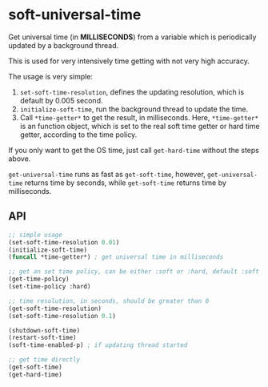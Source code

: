 # soft-universal-time

Get universal time (in **MILLISECONDS**) from a variable which is periodically updated by a background thread.

This is used for very intensively time getting with not very high accuracy.

The usage is very simple:

 1. `set-soft-time-resolution`, defines the updating resolution, which is default by 0.005 second.
 2. `initialize-soft-time`, run the background thread to update the time.
 3. Call `*time-getter*` to get the result, in milliseconds. Here, `*time-getter*` is an function object, which is set to the real soft time getter or hard time getter, according to the time policy.

If you only want to get the OS time, just call `get-hard-time` without the steps above.

`get-universal-time` runs as fast as `get-soft-time`, however, `get-universal-time` returns time by seconds, while `get-soft-time` returns time by milliseconds.

## API

```commonlisp
;; simple usage
(set-soft-time-resolution 0.01)
(initialize-soft-time)
(funcall *time-getter*) ; get universal time in milliseconds

;; get an set time policy, can be either :soft or :hard, default :soft
(get-time-policy)
(set-time-policy :hard)

;; time resolution, in seconds, should be greater than 0
(get-soft-time-resolution)
(set-soft-time-resolution 0.1)

(shutdown-soft-time)
(restart-soft-time)
(soft-time-enabled-p) ; if updating thread started

;; get time directly
(get-soft-time)
(get-hard-time)
```

